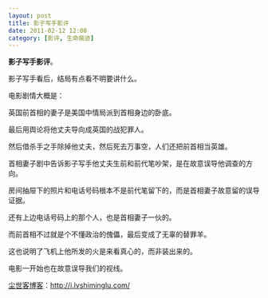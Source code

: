 ```yaml
---
layout: post
title: 影子写手影评
date: 2011-02-12 12:08
category: [影评, 生命痕迹]
---
```

<strong>影子写手影评</strong>。

影子写手看后，结局有点看不明要讲什么。

电影剧情大概是：

英国前首相的妻子是美国中情局派到首相身边的卧底。

最后用舆论将他丈夫导向成英国的战犯罪人。

然后借杀手之手除掉他丈夫，然后死去万事空，人们还把前首相当英雄。

首相妻子剧中告诉影子写手他丈夫生前和前代笔吵架，是在故意误导他调查的方向。

房间抽屉下的照片和电话号码根本不是前代笔留下的，而是首相妻子故意留的误导证据。

还有上边电话号码上的那个人，也是首相妻子一伙的。

而前首相不过就是个不懂政治的傀儡，最后变成了无辜的替罪羊。

这也说明了飞机上他所发的火是来看真心的，而非装出来的。

电影一开始也在故意误导我们的视线。

<a href="http://i.lvshiminglu.com/">尘世客博客</a>：<a href="http://i.lvshiminglu.com/">http://i.lvshiminglu.com/</a>


